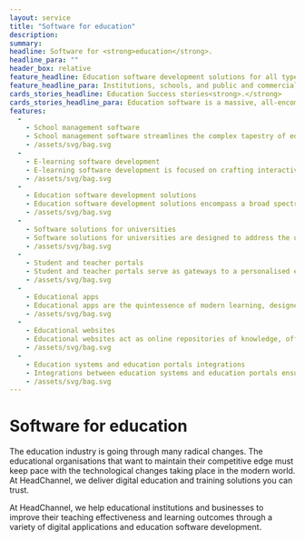 ```yaml
---
layout: service
title: "Software for education"
description: 
summary: 
headline: Software for <strong>education</strong>.
headline_para: ""
header_box: relative
feature_headline: Education software development solutions for all types of educational institutions and businesses
feature_headline_para: Institutions, schools, and public and commercial establishments all require efficient management to provide educational services at the top level and ensure the best business results. Software solutions in these categories offer users many benefits, from improved visibility and content distribution to analytics and better communication channels. We deliver digital education and training solutions you can trust.
cards_stories_headline: Education Success stories<strong>.</strong>
cards_stories_headline_para: Education software is a massive, all-encompassing term used to refer to any software designed for use in the education industry. However, it is no longer just being used in classrooms for learning purposes since the education industry relies on software solutions to run as efficiently as possible.
features:
  - 
    - School management software
    - School management software streamlines the complex tapestry of educational administration, melding together diverse strands such as admissions, timetabling, attendance tracking, and exam management into a cohesive whole. This sophisticated software acts as a central nervous system for educational institutions, enhancing the efficiency of administrative tasks, thereby freeing educators to focus on pedagogical excellence. It serves as a digital backbone, fostering seamless communication among students, teachers, and parents, and ultimately propelling schools towards more effective educational outcomes.
    - /assets/svg/bag.svg
  - 
    - E-learning software development
    - E-learning software development is focused on crafting interactive and engaging digital learning environments that break the traditional confines of geography and time. These platforms are designed with a blend of multimedia content, real-time feedback, and customisable learning paths to cater to the varied paces and styles of learning among students. E-learning software encompasses a range of solutions from mobile applications to web-based learning management systems, all aiming to deliver education that is both accessible and impactful.
    - /assets/svg/bag.svg
  - 
    - Education software development solutions
    - Education software development solutions encompass a broad spectrum of tools designed to augment the learning experience. From kindergarten to tertiary education, these solutions include interactive whiteboards, virtual laboratories, student information systems, and more. They are tailored to meet the distinct needs of educational establishments, ensuring that they can deliver curricula effectively, monitor learner progress, and manage educational content efficiently, all within an ever-evolving digital landscape.
    - /assets/svg/bag.svg
  - 
    - Software solutions for universities
    - Software solutions for universities are designed to address the unique demands of higher education environments. These solutions include advanced research management tools, campus networking systems, alumni engagement platforms, and comprehensive learning management systems. They enable universities to manage vast quantities of academic records, facilitate sophisticated research initiatives, and provide a plethora of learning resources, all while fostering a connected university community.
    - /assets/svg/bag.svg
  - 
    - Student and teacher portals
    - Student and teacher portals serve as gateways to a personalised educational experience. These platforms provide students with individualised dashboards to track their academic progress, access learning materials, and communicate with peers and educators. For teachers, these portals offer robust tools for grading, providing feedback, and monitoring student engagement. These digital platforms are integral to nurturing an educational ecosystem where both students and teachers can thrive in a collaborative and supportive environment.
    - /assets/svg/bag.svg
  - 
    - Educational apps
    - Educational apps are the quintessence of modern learning, designed to make education more engaging and interactive. These apps utilise gamification, augmented reality, and adaptive learning algorithms to cater to diverse learning needs. They range from language learning applications to science simulators, each fostering an immersive learning experience that can be tailored to individual preferences, thereby making education not only accessible but also enjoyable.
    - /assets/svg/bag.svg
  - 
    - Educational websites
    - Educational websites act as online repositories of knowledge, offering a wealth of resources for both educators and learners. These websites often feature a mix of articles, video lectures, interactive quizzes, and forums. They are designed to complement and supplement traditional classroom education, providing an auxiliary space for learners to explore subjects in-depth, at their own pace, and in a manner that suits their learning style.
    - /assets/svg/bag.svg
  - 
    - Education systems and education portals integrations
    - Integrations between education systems and education portals ensure that various educational technologies work in concert, providing a seamless user experience. These integrations allow for the free flow of data between systems, such as learning management systems (LMS), student information systems (SIS), and content management systems (CMS). This interoperability is crucial for maintaining an organised and effective educational environment where insights gained from one platform can enhance the functionality and effectiveness of another.
    - /assets/svg/bag.svg
---
```

# Software for education
The education industry is going through many radical changes. The educational organisations that want to maintain their competitive edge must keep pace with the technological changes taking place in the modern world. At HeadChannel, we deliver digital education and training solutions you can trust.

At HeadChannel, we help educational institutions and businesses to improve their teaching effectiveness and learning outcomes through a variety of digital applications and education software development.